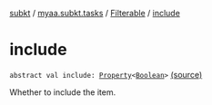 [subkt](../../index.md) / [myaa.subkt.tasks](../index.md) / [Filterable](index.md) / [include](./include.md)

# include

`abstract val include: `[`Property`](https://docs.gradle.org/current/javadoc/org/gradle/api/provider/Property.html)`<`[`Boolean`](https://kotlinlang.org/api/latest/jvm/stdlib/kotlin/-boolean/index.html)`>` [(source)](https://github.com/Myaamori/SubKt/blob/master/src/main/kotlin/myaa/subkt/tasks/muxtask.kt#L34)

Whether to include the item.

